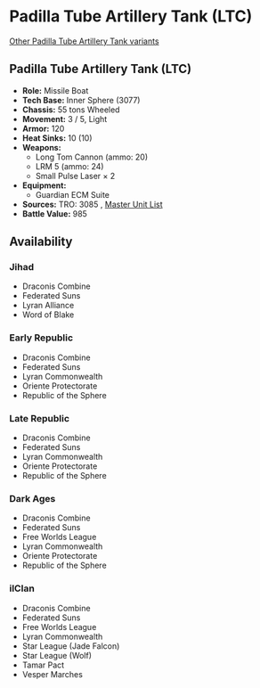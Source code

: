 # Padilla Tube Artillery Tank (LTC) 

[Other Padilla Tube Artillery Tank variants](../padilla_tube_artillery_tank.md) 

## Padilla Tube Artillery Tank (LTC) 

- **Role:** Missile Boat 
- **Tech Base:** Inner Sphere (3077) 
- **Chassis:** 55 tons Wheeled 
- **Movement:** 3 / 5, Light 
- **Armor:** 120 
- **Heat Sinks:** 10 (10) 
- **Weapons:** 
  - Long Tom Cannon (ammo: 20) 
  - LRM 5 (ammo: 24) 
  - Small Pulse Laser × 2 
- **Equipment:** 
  - Guardian ECM Suite 
- **Sources:** TRO: 3085 , [Master Unit List](http://masterunitlist.info/Unit/Details/2405) 
- **Battle Value:** 985 

## Availability 

### Jihad 

- Draconis Combine 
- Federated Suns 
- Lyran Alliance 
- Word of Blake 

### Early Republic 

- Draconis Combine 
- Federated Suns 
- Lyran Commonwealth 
- Oriente Protectorate 
- Republic of the Sphere 

### Late Republic 

- Draconis Combine 
- Federated Suns 
- Lyran Commonwealth 
- Oriente Protectorate 
- Republic of the Sphere 

### Dark Ages 

- Draconis Combine 
- Federated Suns 
- Free Worlds League 
- Lyran Commonwealth 
- Oriente Protectorate 
- Republic of the Sphere 

### ilClan 

- Draconis Combine 
- Federated Suns 
- Free Worlds League 
- Lyran Commonwealth 
- Star League (Jade Falcon) 
- Star League (Wolf) 
- Tamar Pact 
- Vesper Marches 

